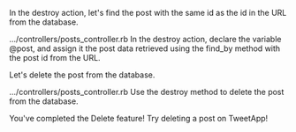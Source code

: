 In the destroy action, let's find the post with the same id as the id in the URL from the database.
  
.../controllers/posts_controller.rb
In the destroy action, declare the variable @post, and assign it the post data retrieved using the find_by method with the post id from the URL.

Let's delete the post from the database.
  
.../controllers/posts_controller.rb
Use the destroy method to delete the post from the database.


You've completed the Delete feature! Try deleting a post on TweetApp!
